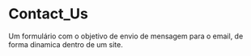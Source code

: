 # Contact_Us
Um formulário com o objetivo de envio de mensagem para o email, de forma dinamica dentro de um site.
